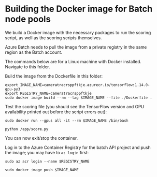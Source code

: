 # Building the Docker image for Batch node pools

We build a Docker image with the necessary packages to run the scoring script, as well as the scoring scripts themselves.

Azure Batch needs to pull the image from a private registry in the same region as the Batch account. 

The commands below are for a Linux machine with Docker installed. Navigate to this folder.

Build the image from the Dockerfile in this folder:
```commandline
export IMAGE_NAME=cameratracrsppftkje.azurecr.io/tensorflow:1.14.0-gpu-py3
export REGISTRY_NAME=cameratracrsppftkje
sudo docker image build --rm --tag $IMAGE_NAME --file ./Dockerfile .
```

Test the scoring file (you should see the TensorFlow version and GPU availability printed out before the script errors out):
```commandline
sudo docker run --gpus all -it --rm $IMAGE_NAME /bin/bash

python /app/score.py 
``` 
You can now exit/stop the container.

Log in to the Azure Container Registry for the batch API project and push the image; you may have to `az login` first:
```commandline
sudo az acr login --name $REGISTRY_NAME

sudo docker image push $IMAGE_NAME
```

